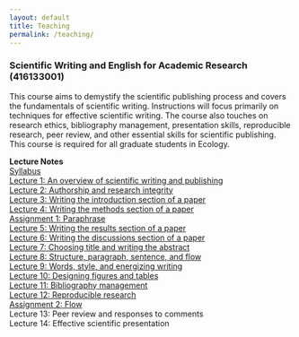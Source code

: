 ```yaml
---
layout: default
title: Teaching
permalink: /teaching/
---
```


### **Scientific Writing and English for Academic Research (416133001)**

This course aims to demystify the scientific publishing process and covers the fundamentals of scientific writing. Instructions will focus primarily on techniques for effective scientific writing. The course also touches on research ethics, bibliography management, presentation skills, reproducible research, peer review, and other essential skills for scientific publishing. This course is required for all graduate students in Ecology.

**Lecture Notes**\
[Syllabus](/files/course_materials/Syllabus.pdf)\
[Lecture 1: An overview of scientific writing and publishing](/files/course_materials/Lecture1_overview.pdf)\
[Lecture 2: Authorship and research integrity](/files/course_materials/Lecture2_authorship.pdf)\
[Lecture 3: Writing the introduction section of a paper](/files/course_materials/Lecture3_introduction.pdf)\
[Lecture 4: Writing the methods section of a paper](/files/course_materials/Lecture4_methods.pdf)\
[Assignment 1: Paraphrase](/files/course_materials/Assignment1_paraphrase.pdf)\
[Lecture 5: Writing the results section of a paper](/files/course_materials/Lecture5_results.pdf)\
[Lecture 6: Writing the discussions section of a paper](/files/course_materials/Lecture6_discussion.pdf)\
[Lecture 7: Choosing title and writing the abstract](/files/course_materials/Lecture7_abstract.pdf)\
[Lecture 8: Structure, paragraph, sentence, and flow](/files/course_materials/Lecture8_structure.pdf)\
[Lecture 9: Words, style, and energizing writing](/files/course_materials/Lecture9_words.pdf)\
[Lecture 10: Designing figures and tables](/files/course_materials/Lecture10_figures.pdf)\
[Lecture 11: Bibliography management](/files/course_materials/Lecture11_bibliography.pdf)\
[Lecture 12: Reproducible research](/files/course_materials/Lecture12_reproducibility.pdf)\
[Assignment 2: Flow](/files/course_materials/Assignment2_flow.pdf)\
Lecture 13: Peer review and responses to comments\
Lecture 14: Effective scientific presentation
